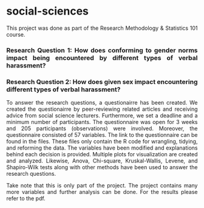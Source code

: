 <div style="text-align: justify">


# social-sciences
This project was done as part of the Research Methodology &amp; Statistics 101 course. 

### Research Question 1: How does conforming to gender norms impact being encountered by different types of verbal harassment? 
### Research Question 2: How does given sex impact encountering different types of verbal harassment? 

To answer the research questions, a questionairre has been created. 
We created the questionairre by peer-reviewing related articles and receiving advice from social science lecturers.
Furthermore, we set a deadline and a minimum number of participants. The questionnaire was open for 3 weeks and 205 participants (observations) were involved. Moreover, the questionnaire consisted of 57 variables.
The link to the questionnaire can be found in the files. These files only contain the R code for wrangling, tidying, and reforming the data. The variables have been modified and explanations behind each decision is provided.
Multiple plots for visualization are created and analyzed. Likewise, Anova, Chi-square, Kruskal-Wallis, Levene, and Shapiro-Wilk tests along with other methods have been used to answer the research questions.

Take note that this is only part of the project. The project contains many more variables and further analysis can be done. For the results please refer to the pdf. 

</div>
